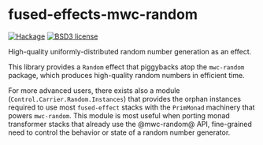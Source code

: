 # fused-effects-mwc-random

[![Hackage](https://img.shields.io/hackage/v/fused-effects-mwc-random.svg?logo=haskell)](https://hackage.haskell.org/package/fused-effects-mwc-random)
[![BSD3 license](https://img.shields.io/badge/license-BSD3-blue.svg)](LICENSE)

High-quality uniformly-distributed random number generation as an effect.

This library provides a `Random` effect that piggybacks atop the `mwc-random` package, which produces high-quality random numbers in efficient time.

For more advanced users, there exists also a module (`Control.Carrier.Random.Instances`) that provides the orphan instances required to use most `fused-effect` stacks with the `PrimMonad` machinery that powers `mwc-random`. This module is most useful when porting monad transformer stacks that already use the @mwc-random@ API, fine-grained need to control the behavior or state of a random number generator.
